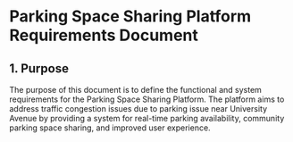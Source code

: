 # Parking Space Sharing Platform Requirements Document

## 1. Purpose
The purpose of this document is to define the functional and system requirements for the Parking Space Sharing Platform. The platform aims to address traffic congestion issues due to parking issue near University Avenue by providing a system for real-time parking availability, community parking space sharing, and improved user experience.
